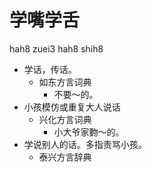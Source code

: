 # 学嘴学舌
hah8 zuei3 hah8 shih8
+ 学话，传话。
  * 如东方言词典
    - 不要～的。
+ 小孩模仿或重复大人说话
  * 兴化方言词典
    - 小大爷家覅～的。
+ 学说别人的话。多指责骂小孩。
  * 泰兴方言辞典

